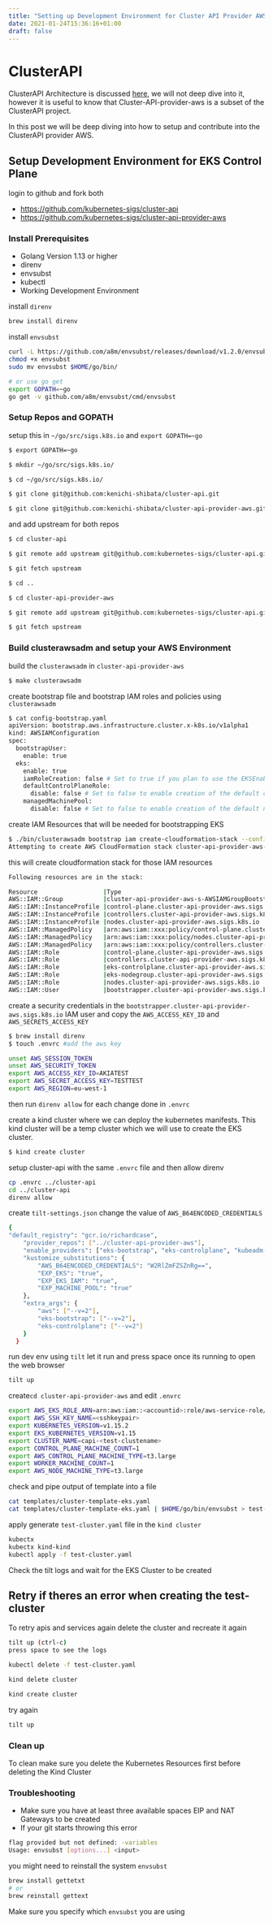 ```yaml
---
title: "Setting up Development Environment for Cluster API Provider AWS"
date: 2021-01-24T15:36:16+01:00
draft: false
---
```


# ClusterAPI 

ClusterAPI Architecture is discussed [here](https://cluster-api.sigs.k8s.io/user/concepts.html), we will not deep dive into it, however it is useful to know that Cluster-API-provider-aws is a subset of the ClusterAPI project. 

In this post we will be deep diving into how to setup and contribute into the ClusterAPI provider AWS.
## Setup Development Environment for EKS Control Plane

login to github and fork both

- https://github.com/kubernetes-sigs/cluster-api
- https://github.com/kubernetes-sigs/cluster-api-provider-aws

### Install Prerequisites

- Golang Version 1.13 or higher
- direnv
- envsubst
- kubectl
- Working Development Environment

install `direnv`

```bash
brew install direnv
```

install `envsubst`

```bash
curl -L https://github.com/a8m/envsubst/releases/download/v1.2.0/envsubst-`uname -s`-`uname -m` -o envsubst
chmod +x envsubst
sudo mv envsubst $HOME/go/bin/

# or use go get
export GOPATH=~go
go get -v github.com/a8m/envsubst/cmd/envsubst
```

### Setup Repos and GOPATH

setup this in `~/go/src/sigs.k8s.io` and `export GOPATH=~go`

```bash
$ export GOPATH=~go

$ mkdir ~/go/src/sigs.k8s.io/

$ cd ~/go/src/sigs.k8s.io/

$ git clone git@github.com:kenichi-shibata/cluster-api.git

$ git clone git@github.com:kenichi-shibata/cluster-api-provider-aws.git
```

and add upstream for both repos

```bash
$ cd cluster-api 

$ git remote add upstream git@github.com:kubernetes-sigs/cluster-api.git

$ git fetch upstream

$ cd ..

$ cd cluster-api-provider-aws

$ git remote add upstream git@github.com:kubernetes-sigs/cluster-api.git

$ git fetch upstream
```

### Build clusterawsadm and setup your AWS Environment

build the `clusterawsadm` in `cluster-api-provider-aws`

```bash
$ make clusterawsadm
```

create bootstrap file and bootstrap IAM roles and policies using `clusterawsadm`

```bash
$ cat config-bootstrap.yaml
apiVersion: bootstrap.aws.infrastructure.cluster.x-k8s.io/v1alpha1
kind: AWSIAMConfiguration
spec:
  bootstrapUser:
    enable: true
  eks:
    enable: true
    iamRoleCreation: false # Set to true if you plan to use the EKSEnableIAM feature flag to enable automatic creation of IAM roles
    defaultControlPlaneRole:
      disable: false # Set to false to enable creation of the default control plane role
    managedMachinePool:
      disable: false # Set to false to enable creation of the default node role for managed machine pools
```

create IAM Resources that will be needed for bootstrapping EKS 

```bash
$ ./bin/clusterawsadm bootstrap iam create-cloudformation-stack --config=config-bootstrap.yaml
Attempting to create AWS CloudFormation stack cluster-api-provider-aws-sigs-k8s-io
```

this will create cloudformation stack for those IAM resources

```bash
Following resources are in the stack:

Resource                  |Type                                                                                |Status
AWS::IAM::Group           |cluster-api-provider-aws-s-AWSIAMGroupBootstrapper-ME9XZVCO2491                     |CREATE_COMPLETE
AWS::IAM::InstanceProfile |control-plane.cluster-api-provider-aws.sigs.k8s.io                                  |CREATE_COMPLETE
AWS::IAM::InstanceProfile |controllers.cluster-api-provider-aws.sigs.k8s.io                                    |CREATE_COMPLETE
AWS::IAM::InstanceProfile |nodes.cluster-api-provider-aws.sigs.k8s.io                                          |CREATE_COMPLETE
AWS::IAM::ManagedPolicy   |arn:aws:iam::xxx:policy/control-plane.cluster-api-provider-aws.sigs.k8s.io |CREATE_COMPLETE
AWS::IAM::ManagedPolicy   |arn:aws:iam::xxx:policy/nodes.cluster-api-provider-aws.sigs.k8s.io         |CREATE_COMPLETE
AWS::IAM::ManagedPolicy   |arn:aws:iam::xxx:policy/controllers.cluster-api-provider-aws.sigs.k8s.io   |CREATE_COMPLETE
AWS::IAM::Role            |control-plane.cluster-api-provider-aws.sigs.k8s.io                                  |CREATE_COMPLETE
AWS::IAM::Role            |controllers.cluster-api-provider-aws.sigs.k8s.io                                    |CREATE_COMPLETE
AWS::IAM::Role            |eks-controlplane.cluster-api-provider-aws.sigs.k8s.io                               |CREATE_COMPLETE
AWS::IAM::Role            |eks-nodegroup.cluster-api-provider-aws.sigs.k8s.io                                  |CREATE_COMPLETE
AWS::IAM::Role            |nodes.cluster-api-provider-aws.sigs.k8s.io                                          |CREATE_COMPLETE
AWS::IAM::User            |bootstrapper.cluster-api-provider-aws.sigs.k8s.io                                   |CREATE_COMPLETE
```

create a security credentials in the `bootstrapper.cluster-api-provider-aws.sigs.k8s.io` IAM user and copy the `AWS_ACCESS_KEY_ID` and `AWS_SECRETS_ACCESS_KEY`

```bash
$ brew install direnv
$ touch .envrc #add the aws key

unset AWS_SESSION_TOKEN
unset AWS_SECURITY_TOKEN
export AWS_ACCESS_KEY_ID=AKIATEST
export AWS_SECRET_ACCESS_KEY=TESTTEST
export AWS_REGION=eu-west-1
```

then run `direnv allow` for each change done in `.envrc`

create a kind cluster where we can deploy the kubernetes manifests. This kind cluster will be a temp cluster which we will use to create the EKS cluster. 

```bash
$ kind create cluster
```

setup cluster-api with the same `.envrc` file and then allow direnv 

```bash
cp .envrc ../cluster-api
cd ../cluster-api
direnv allow

```

create `tilt-settings.json` change the value of `AWS_B64ENCODED_CREDENTIALS`

```bash
{
"default_registry": "gcr.io/richardcase",
    "provider_repos": ["../cluster-api-provider-aws"],
    "enable_providers": ["eks-bootstrap", "eks-controlplane", "kubeadm-bootstrap", "kubeadm-control-plane", "aws"],
    "kustomize_substitutions": {
        "AWS_B64ENCODED_CREDENTIALS": "W2RlZmFZSZnRg==",
        "EXP_EKS": "true",
        "EXP_EKS_IAM": "true",
        "EXP_MACHINE_POOL": "true"
    },
    "extra_args": {
        "aws": ["--v=2"],
        "eks-bootstrap": ["--v=2"],
        "eks-controlplane": ["--v=2"]
    }
  }
```

run dev env using `tilt` let it run and press space once its running to open the web browser

```bash
tilt up
```

create`cd cluster-api-provider-aws`  and edit `.envrc`

```bash
export AWS_EKS_ROLE_ARN=arn:aws:iam::<accountid>:role/aws-service-role/eks.amazonaws.com/AWSServiceRoleForAmazonEKS
export AWS_SSH_KEY_NAME=<sshkeypair>
export KUBERNETES_VERSION=v1.15.2
export EKS_KUBERNETES_VERSION=v1.15
export CLUSTER_NAME=capi-<test-clustename>
export CONTROL_PLANE_MACHINE_COUNT=1
export AWS_CONTROL_PLANE_MACHINE_TYPE=t3.large
export WORKER_MACHINE_COUNT=1
export AWS_NODE_MACHINE_TYPE=t3.large
```

check and pipe output of template into a file

```bash
cat templates/cluster-template-eks.yaml 
cat templates/cluster-template-eks.yaml | $HOME/go/bin/envsubst > test-cluster.yaml
```

apply generate `test-cluster.yaml` file in the `kind cluster`

```bash
kubectx
kubectx kind-kind
kubectl apply -f test-cluster.yaml
```

Check the tilt logs and wait for the EKS Cluster to be created 

## Retry if theres an error when creating the test-cluster

To retry apis and services again delete the cluster and recreate it again 

```bash
tilt up (ctrl-c)
press space to see the logs

kubectl delete -f test-cluster.yaml

kind delete cluster

kind create cluster
```

try again 

```bash
tilt up
```

### Clean up

To clean make sure you delete the Kubernetes Resources first before deleting the Kind Cluster

### Troubleshooting

- Make sure you have at least three available spaces EIP and NAT Gateways to be created
- If your git starts throwing this error

```bash
flag provided but not defined: -variables
Usage: envsubst [options...] <input>
```

you might need to reinstall the system `envsubst`

```bash
brew install gettetxt
# or
brew reinstall gettext
```

Make sure you specify which `envsubst` you are using
